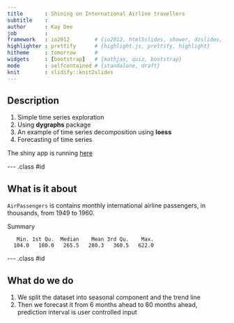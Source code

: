 ```yaml
---
title       : Shining on International Airline travellers 
subtitle    : 
author      : Kay Dee
job         : 
framework   : io2012        # {io2012, html5slides, shower, dzslides, ...}
highlighter : prettify      # {highlight.js, prettify, highlight}
hitheme     : tomorrow      # 
widgets     : [bootstrap]   # {mathjax, quiz, bootstrap}
mode        : selfcontained # {standalone, draft}
knit        : slidify::knit2slides
---
```


## Description

1. Simple time series exploration
2. Using __dygraphs__ package
3. An example of time series decomposition using __loess__
4. Forecasting of time series

The shiny app is running [here](https://abysmon.shinyapps.io/AirPassenger/)

--- .class #id 

## What is it about

`AirPassengers` is contains monthly international airline passengers, in thousands, from 1949 to 1960. 

Summary

```
   Min. 1st Qu.  Median    Mean 3rd Qu.    Max. 
  104.0   180.0   265.5   280.3   360.5   622.0 
```


--- .class #id 

## What do we do

1. We split the dataset into seasonal component and the trend line
2. Then we forecast it from 6 months ahead to 60 months ahead, prediction interval is user controlled input






